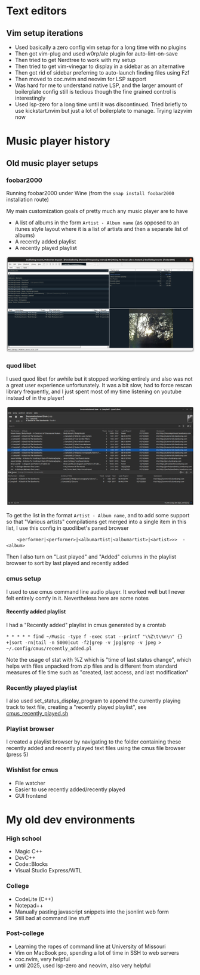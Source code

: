 # Text editors

## Vim setup iterations

- Used basically a zero config vim setup for a long time with no plugins
- Then got vim-plug and used w0rp/ale plugin for auto-lint-on-save
- Then tried to get Nerdtree to work with my setup
- Then tried to get vim-vinegar to display in a sidebar as an alternative
- Then got rid of sidebar preferring to auto-launch finding files using Fzf
- Then moved to coc.nvim and neovim for LSP support
- Was hard for me to understand native LSP, and the larger amount of boilerplate
  config still is tedious though the fine grained control is interestingly
- Used lsp-zero for a long time until it was discontinued. Tried briefly to use
  kickstart.nvim but just a lot of boilerplate to manage. Trying lazyvim now

# Music player history

## Old music player setups

### foobar2000

Running foobar2000 under Wine (from the `snap install foobar2000` installation
route)

My main customization goals of pretty much any music player are to have

- A list of albums in the form `Artist - Album name` (as opposed to an itunes
  style layout where it is a list of artists and then a separate list of albums)
- A recently added playlist
- A recently played playlist

![](../img/3.png)

### quod libet

I used quod libet for awhile but it stopped working entirely and also was not a
great user experience unfortunately. It was a bit slow, had to force rescan
library frequently, and I just spent most of my time listening on youtube
instead of in the player!

![](../img/2.png)

To get the list in the format `Artist - Album name`, and to add some support so
that "Various artists" compilations get merged into a single item in this list,
I use this config in quodlibet's paned browser

```
    <performer|<performer>|<albumartist|<albumartist>|<artist>>>  -  <album>
```

Then I also turn on "Last played" and "Added" columns in the playlist browser to
sort by last played and recently added

### cmus setup

I used to use cmus command line audio player. It worked well but I never felt
entirely comfy in it. Nevertheless here are some notes

#### Recently added playlist

I had a "Recently added" playlist in cmus generated by a crontab

```
* * * * * find ~/Music -type f -exec stat --printf "\%Z\t\%n\n" {} +|sort -rn|tail -n 5000|cut -f2|grep -v jpg|grep -v jpeg > ~/.config/cmus/recently_added.pl
```

Note the usage of stat with %Z which is "time of last status change", which
helps with files unpacked from zip files and is different from standard measures
of file time such as "created, last access, and last modification"

### Recently played playlist

I also used set_status_display_program to append the currently playing track to
text file, creating a "recently played playlist", see
[cmus_recently_played.sh](cmus_recently_played.sh)

### Playlist browser

I created a playlist browser by navigating to the folder containing these
recently added and recently played text files using the cmus file browser
(press 5)

### Wishlist for cmus

- File watcher
- Easier to use recently added/recently played
- GUI frontend

# My old dev environments

### High school

- Magic C++
- DevC++
- Code::Blocks
- Visual Studio Express/WTL

### College

- CodeLite (C++)
- Notepad++
- Manually pasting javascript snippets into the jsonlint web form
- Still bad at command line stuff

### Post-college

- Learning the ropes of command line at University of Missouri
- Vim on MacBook pro, spending a lot of time in SSH to web servers
- coc.nvim, very helpful
- until 2025, used lsp-zero and neovim, also very helpful
